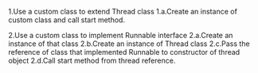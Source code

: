 1.Use a custom class to extend Thread class
1.a.Create an instance of custom class and call start method.

2.Use a custom class to implement Runnable interface
2.a.Create an instance of that class
2.b.Create an instance of Thread class
2.c.Pass the reference of class that implemented Runnable to constructor of thread object
2.d.Call start method from thread reference.
 
 